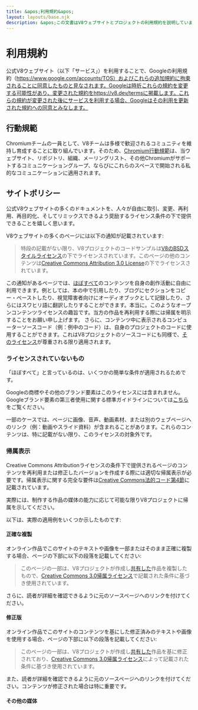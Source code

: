 ```yaml
---
title: &apos;利用規約&apos;
layout: layouts/base.njk
description: &apos;この文書はV8ウェブサイトとプロジェクトの利用規約を説明しています。&apos;
---
```

# 利用規約

公式V8ウェブサイト（以下「サービス」）を利用することで、Googleの利用規約（https://www.google.com/accounts/TOS）およびこれらの追加規約に拘束されることに同意したものと見なされます。Googleは時折これらの規約を変更する可能性があり、変更された規約をhttps://v8.dev/termsに掲載します。これらの規約が変更された後にサービスを利用する場合、Googleはその利用を更新された規約への同意とみなします。

## 行動規範

Chromiumチームの一員として、V8チームは多様で歓迎されるコミュニティを維持し育成することに取り組んでいます。そのため、[Chromium行動規範](https://chromium.googlesource.com/chromium/src/+/main/CODE_OF_CONDUCT.md)は、当ウェブサイト、リポジトリ、組織、メーリングリスト、その他Chromiumがサポートするコミュニケーショングループ、ならびにこれらのスペースで開始される私的なコミュニケーションに適用されます。

## サイトポリシー

公式V8ウェブサイトの多くのドキュメントを、人々が自由に取引、変更、再利用、再目的化、そしてリミックスできるよう奨励するライセンス条件の下で提供できることを嬉しく思います。

V8ウェブサイトの多くのページには以下の通知が記載されています:

> 特段の記載がない限り、V8プロジェクトのコードサンプルは[V8のBSDスタイルライセンス](https://chromium.googlesource.com/v8/v8.git/+/main/LICENSE)の下でライセンスされています。このページの他のコンテンツは[Creative Commons Attribution 3.0 License](https://creativecommons.org/licenses/by/3.0/)の下でライセンスされています。

この通知があるページでは、[ほぼすべて](#restrictions)のコンテンツを自身の創作活動に自由に利用できます。例としては、本の中で引用したり、ブログにセクションをコピー・ペーストしたり、視覚障害者向けにオーディオブックとして記録したり、さらにはスワヒリ語に翻訳したりすることができます。本当に。このようなオープンコンテンツライセンスの趣旨です。当方の作品を再利用する際には帰属を明示することをお願い申し上げます。
さらに、コンテンツ中に表示されるコンピューターソースコード（例：例中のコード）は、自身のプロジェクトのコードに使用することができます。これはV8プロジェクトのソースコードにも同様で、[そのライセンス](https://chromium.googlesource.com/v8/v8.git/+/main/LICENSE)が尊重される限り適用されます。

### ライセンスされていないもの

「ほぼすべて」と言っているのは、いくつかの簡単な条件が適用されるためです。

Googleの商標やその他のブランド要素はこのライセンスには含まれません。Googleブランド要素の第三者使用に関する標準ガイドラインについては[こちら](https://www.google.com/permissions/guidelines.html)をご覧ください。

一部のケースでは、ページに画像、音声、動画素材、または別のウェブページへのリンク（例：動画やスライド資料）が含まれることがあります。これらのコンテンツは、特に記載がない限り、このライセンスの対象外です。

### 帰属表示

Creative Commons Attributionライセンスの条件下で提供されるページのコンテンツを再利用または修正したバージョンを作成する際には適切な帰属表示が必要です。帰属表示に関する完全な要件は[Creative Commons法的コード第4節](https://creativecommons.org/licenses/by/3.0/legalcode)に記載されています。

実際には、制作する作品の媒体の能力に応じて可能な限りV8プロジェクトに帰属を示してください。

以下は、実際の適用例をいくつか示したものです:

#### 正確な複製

オンライン作品でこのサイトのテキストや画像を一部またはそのまま正確に複製する場合、ページの下部に以下の段落を記載してください:

> このページの一部は、V8プロジェクトが作成し[共有した](/terms#site-policies)作品を複製したもので、[Creative Commons 3.0帰属ライセンス](https://creativecommons.org/licenses/by/3.0/)で記載された条件に基づき使用されています。

さらに、読者が詳細を確認できるように元のソースページへのリンクを付けてください。

#### 修正版

オンライン作品でこのサイトのコンテンツを基にした修正済みのテキストや画像を使用する場合、ページの下部に以下の段落を記載してください:

> このページの一部は、V8プロジェクトが作成し[共有した](/terms#site-policies)作品を基に修正されており、[Creative Commons 3.0帰属ライセンス](https://creativecommons.org/licenses/by/3.0/)によって記載された条件に基づき使用されています。

また、読者が詳細を確認できるように元のソースページへのリンクを付けてください。コンテンツが修正された場合は特に重要です。

#### その他の媒体
